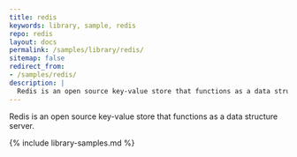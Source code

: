 ```yaml
---
title: redis
keywords: library, sample, redis
repo: redis
layout: docs
permalink: /samples/library/redis/
sitemap: false
redirect_from:
- /samples/redis/
description: |
  Redis is an open source key-value store that functions as a data structure server.
---
```


Redis is an open source key-value store that functions as a data structure server.


{% include library-samples.md %}
